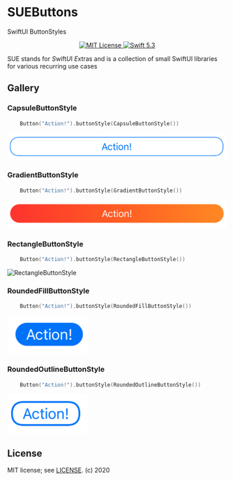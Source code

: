 # SUEButtons

SwiftUI ButtonStyles 

<p align="center">
<a href="LICENSE.md">
    <img src="https://img.shields.io/badge/license-MIT-brightgreen.svg" alt="MIT License">
</a>
<a href="https://swift.org">
    <img src="https://img.shields.io/badge/swift-5.3-brightgreen.svg" alt="Swift 5.3">
</a>

SUE stands for *S*wift*U*I *E*xtras and is a collection of small SwiftUI libraries for various recurring use cases

## Gallery

### CapsuleButtonStyle
```swift
    Button("Action!").buttonStyle(CapsuleButtonStyle())
```
![CapsuleButtonStyle](Doc/CapsuleButtonStyle.png)

### GradientButtonStyle
```swift
    Button("Action!").buttonStyle(GradientButtonStyle())
```
![GradientButtonStyle](Doc/GradientButtonStyle.png)

### RectangleButtonStyle
```swift
    Button("Action!").buttonStyle(RectangleButtonStyle())
```
![RectangleButtonStyle](Doc/RectangleButtonStyle.png)

### RoundedFillButtonStyle
```swift
    Button("Action!").buttonStyle(RoundedFillButtonStyle())
```
![RoundedFillButtonStyle](Doc/RoundedFillButtonStyle.png)

### RoundedOutlineButtonStyle
```swift
    Button("Action!").buttonStyle(RoundedOutlineButtonStyle())
```
![RoundedOutlineButtonStyle](Doc/RoundedOutlineButtonStyle.png)


## License

MIT license; see [LICENSE](LICENSE.md).
(c) 2020
